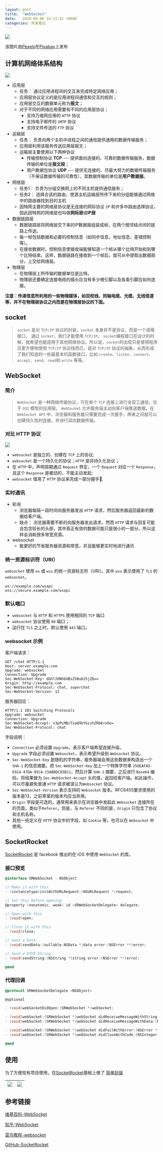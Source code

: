 ```yaml
---
layout: post
title:  "WebSocket"
date:   2020-04-06 14:11:31 +0800
categories: 开发笔记
---
```


![](http://yuqiangcoder.com/assets/postImages/ios/202004/web.jpg)

该图片由<a href="https://pixabay.com/zh/users/Pexels-2286921/?utm_source=link-attribution&amp;utm_medium=referral&amp;utm_campaign=image&amp;utm_content=1868997">Pexels</a>在<a href="https://pixabay.com/zh/?utm_source=link-attribution&amp;utm_medium=referral&amp;utm_campaign=image&amp;utm_content=1868997">Pixabay</a>上发布

## 计算机网络体系结构

![](http://yuqiangcoder.com/assets/postImages/ios/202004/OSI.png)

* 应用层
    * 任务： 通过应用进程间的交互来完成特定网络应用；
    * 应用层协议定义的是应用进程间通信和交互的规则；
    * 应用层交互的数据单元称为**报文**；
    * 对于不同的网络应用需要有不同的应用层协议；
        * 支持万维网应用的 `HTTP` 协议
        * 支持电子邮件的 `SMTP` 协议
        * 支持文件传送的 `FTP` 协议
* 运输层
    * 任务： 负责向两个主机中进程之间的通信提供通用的数据传输服务；
    * 应用层利用该服务传送应用层报文；
    * 运输层主要使用以下两种协议
        * 传输控制协议 **TCP** --- 提供面向连接的、可靠的数据传输服务，数据传输的单位是**报文段**；
        * 用户数据包协议 **UDP** --- 提供无连接的、尽最大努力的数据传输服务（不保证数据传输的可靠性），其数据传输的单位是**用户数据报**。
* 网络层
    * 任务1： 负责为分组交换网上的不同主机提供通信服务；
    * 任务2： 选择合适的路由，使源主机运输层所传下来的分组能够通过网络中的路由器找到目的主机
    * 因特网主要的网络层协议是无连接的网际协议 `IP` 和许多中路由选择协议，因此因特网的网络层也叫做**网际层**或**IP层**
* 数据链路层
    * 数据链路层将网络层交下来的IP数据报组装成帧，在两个相邻结点间的链路上传送。
    * 每一帧包括数据和必要的控制信息（如同步信息，地址信息，差错控制等）。
    * 在接收数据时，控制信息使接收端能够知道一个帧从哪个比特开始和到哪个比特结束。这样，数据链路在接收到一个帧后，就可从中提取出数据部分，上交给网络层。
* 物理层
    * 在物理层上所传输的数据单位是比特。
    * 物理层还要确定连接电缆的插头应当有多少根引脚以及各条引脚应如何连接。

**注意：传递信息所利用的一些物理媒体，如双绞线、同轴电缆、光缆、无线信道等，并不在物理层协议之内而是在物理层协议的下面。**

## socket
> `socket` 是对 `TCP/IP` 协议的封装，`socket` 本身并不是协议，而是一个调用接口， 通过 `socket`，我们才能使用 `TCP/IP`。
> `socket`编程接口在设计的时候，就希望也能适用于其他网络协议。所以说，`socket`的出现只是使得程序员更方便地使用 `TCP/IP` 协议栈而已，是对 `TCP/IP` 协议的抽象，从而形成了我们知道的一些最基本的函数接口，比如 `create`、`listen`、`connect`、`accept`、`send`、`read`和 `write` 等等。

## WebSocket

### 简介

> `WebSocket` 是一种网络传输协议，可在单个 `TCP` 连接上进行全双工通信，位于 `OSI` 模型的应用层。
> `WebSocket` 允许服务端主动向客户端推送数据。在 `WebSocket API` 中，浏览器和服务器只需要完成一次握手，两者之间就可以创建持久性的连接，并进行双向数据传输。

### 对比 HTTP 协议

![](http://yuqiangcoder.com/assets/postImages/ios/202004/websocket+http.png)

* `websocket` 是独立的、创建在 `TCP` 上的协议;
* `websocket` 是一个持久化的协议；`HTTP` 是非持久化协议；
* 在 `HTTP` 中，声明周期通过 `Request` 界定，一个 `Request` 对应一个 `Response`，且这个 `Response` 是被动的，不能主动发起;
* `websocket` 借用了 `HTTP` 协议来完成一部分握手🤝.

### 实时通讯
* 轮询
    * 浏览器每隔一段时间向服务器发出 `HTTP` 请求，然后服务器返回最新的数据给客户端。
    * 缺点： 浏览器需要不断的向服务器发出请求，然而 `HTTP` 请求与回复可能会包含较长的头部，其中真正有效的数据可能只是很小的一部分，所以这样会消耗很多带宽资源。
* websocket
    * 能更好的节省服务器资源和带宽，并且能够更实时地进行通讯

### 统一资源标识符（URI）
`websocket` 使用 `ws` 或 `wss` 的统一资源标志符（URI）。其中 `wss` 表示使用了 `TLS` 的  `websocket`。

```
ws://example.com/wsapi
wss://secure.example.com/wsapi
```

### 默认端口
* `websocket` 与 `HTTP` 和 `HTTPS` 使用相同的 `TCP` 端口
* `websocket` 协议使用 `80` 端口；
* 运行在 `TLS` 之上时，默认使用 `443` 端口。

### websocket 示例

客户端请求：

```
GET /chat HTTP/1.1
Host: server.example.com
Upgrade: websocket
Connection: Upgrade
Sec-WebSocket-Key: dGhlIHNhbXBsZSBub25jZQ==
Origin: http://example.com
Sec-WebSocket-Protocol: chat, superchat
Sec-WebSocket-Version: 13
```

服务器回应：

```
HTTP/1.1 101 Switching Protocols
Upgrade: websocket
Connection: Upgrade
Sec-WebSocket-Accept: s3pPLMBiTxaQ9kYGzzhZRbK+xOo=
Sec-WebSocket-Protocol: chat
```

字段说明：

* `Connection` 必须设置 `Upgrade`，表示客户端希望连接升级。
* `Upgrade` 字段必须设置 `Websocket`，表示希望升级到 `Websocket` 协议。
* `Sec-WebSocket-Key` 是随机的字符串，服务器端会用这些数据来构造出一个 `SHA-1` 的信息摘要。把 `Sec-WebSocket-Key` 加上一个特殊字符串 `258EAFA5-E914-47DA-95CA-C5AB0DC85B11`，然后计算 `SHA-1` 摘要，之后进行 `Base64` 编码，将结果做为 `Sec-WebSocket-Accept` 头的值，返回给客户端。如此操作，可以尽量避免普通 `HTTP` 请求被误认为`Websocket` 协议。
* `Sec-WebSocket-Version` 表示支持的 `Websocket` 版本。RFC6455要求使用的版本是13，之前草案的版本均应当弃用。
* `Origin` 字段是可选的，通常用来表示在浏览器中发起此 `Websocket` 连接所在的页面，类似于`Referer`。但是，与 `Referer` 不同的是，`Origin` 只包含了协议和主机名称。
* 其他一些定义在 `HTTP` 协议中的字段，如 `Cookie` 等，也可以在 `Websocket` 中使用。

## SocketRocket
[SocketRocket](https://github.com/facebook/SocketRocket) 是 facebook 推出的在 iOS 中使用 `WebSocket` 的库。

### 接口预览

```objective-c
@interface SRWebSocket : NSObject

// Make it with this
- (instancetype)initWithURLRequest:(NSURLRequest *)request;

// Set this before opening
@property (nonatomic, weak) id <SRWebSocketDelegate> delegate;

// Open with this
- (void)open;

// Close it with this
- (void)close;

// Send a Data
- (void)sendData:(nullable NSData *)data error:(NSError **)error;

// Send a UTF8 String
- (void)sendString:(NSString *)string error:(NSError **)error;

@end
```

### 代理回调

```objective-c
@protocol SRWebSocketDelegate <NSObject>

@optional

- (void)webSocketDidOpen:(SRWebSocket *)webSocket;

- (void)webSocket:(SRWebSocket *)webSocket didReceiveMessageWithString:(NSString *)string;
- (void)webSocket:(SRWebSocket *)webSocket didReceiveMessageWithData:(NSData *)data;

- (void)webSocket:(SRWebSocket *)webSocket didFailWithError:(NSError *)error;
- (void)webSocket:(SRWebSocket *)webSocket didCloseWithCode:(NSInteger)code reason:(nullable NSString *)reason wasClean:(BOOL)wasClean;

@end
```

## 使用

为了方便现有项目使用，在[SocketRocket](https://github.com/facebook/SocketRocket)基础上做了 [简单封装](https://github.com/YQqiang/WebSocket)

| ![](https://github.com/YQqiang/WebSocket/blob/master/connect.PNG) | ![](https://github.com/YQqiang/WebSocket/blob/master/sendmessage.PNG) |
| --- | --- |

## 参考链接

[维基百科-WebSocket](https://zh.wikipedia.org/wiki/WebSocket)

[知乎-WebSocket](https://www.zhihu.com/question/20215561)

[菜鸟教程-websocket](https://www.runoob.com/html/html5-websocket.html)

[GitHub-SocketRocket](https://github.com/facebook/SocketRocket)


[jekyll-docs]: https://jekyllrb.com/docs/home
[jekyll-gh]:   https://github.com/jekyll/jekyll
[jekyll-talk]: https://talk.jekyllrb.com/

